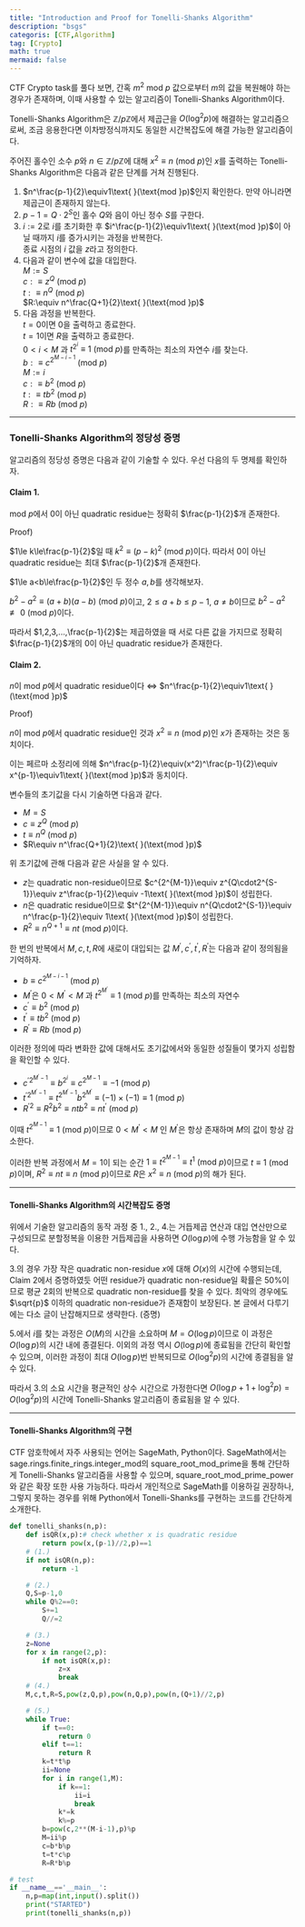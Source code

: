 ```yaml
---
title: "Introduction and Proof for Tonelli-Shanks Algorithm"
description: "bsgs"
categoris: [CTF,Algorithm]
tag: [Crypto]
math: true
mermaid: false
---
```


CTF Crypto task를 풀다 보면, 간혹 $m^2 \text{ mod }p$ 값으로부터 $m$의 값을 복원해야 하는 경우가 존재하며, 이때 사용할 수 있는 알고리즘이 Tonelli-Shanks Algorithm이다.

Tonelli-Shanks Algorithm은 $\mathbb{Z}/p\mathbb{Z}$에서 제곱근을 $O(\log^2 p)$에 해결하는 알고리즘으로써, 조금 응용한다면 이차방정식까지도 동일한 시간복잡도에 해결 가능한 알고리즘이다.



주어진 홀수인 소수 $p$와 $n\in\mathbb{Z}/p\mathbb{Z}$에 대해 $x^2\equiv n\text{ }(\text{mod }p)$인 $x$를 출력하는 Tonelli-Shanks Algorithm은 다음과 같은 단계를 거쳐 진행된다.

1. $n^\frac{p-1}{2}\equiv1\text{ }(\text{mod }p)$인지 확인한다. 만약 아니라면 제곱근이 존재하지 않는다.
2. $p-1=Q\cdot2^S$인 홀수 $Q$와 음이 아닌 정수 $S$를 구한다.
3. $i:=2$로 $i$를 초기화한 후 $i^\frac{p-1}{2}\equiv1\text{ }(\text{mod }p)$이 아닐 때까지 $i$를 증가시키는 과정을 반복한다. \
종료 시점의 $i$ 값을 $z$라고 정의한다.
4. 다음과 같이 변수에 값을 대입한다. \
$M:= S$ \
$c:\equiv z^Q\text{ }(\text{mod }p)$ \
$t:\equiv n^Q\text{ }(\text{mod }p)$ \
$R:\equiv n^\frac{Q+1}{2}\text{ }(\text{mod }p)$
5. 다음 과정을 반복한다. \
$t=0$이면 $0$을 출력하고 종료한다. \
$t=1$이면 $R$을 출력하고 종료한다. \
$0<i<M$ 과 $t^{2^i}\equiv1\text{ }(\text{mod }p)$를 만족하는 최소의 자연수 $i$를 찾는다. \
$b:\equiv c^{2^{M-i-1}}\text{ }(\text{mod }p)$ \
$M:=i$ \
$c:\equiv b^2\text{ }(\text{mod }p)$ \
$t:\equiv tb^2\text{ }(\text{mod }p)$ \
$R:\equiv Rb\text{ }(\text{mod }p)$

---

### Tonelli-Shanks Algorithm의 정당성 증명

알고리즘의 정당성 증명은 다음과 같이 기술할 수 있다. 우선 다음의 두 명제를 확인하자.

#### Claim 1.

$\text{mod }p$에서 0이 아닌 quadratic residue는 정확히 $\frac{p-1}{2}$개 존재한다.

Proof)

$1\le k\le\frac{p-1}{2}$일 때 $k^2\equiv (p-k)^2\text{ }(\text{mod }p)$이다. 따라서 0이 아닌 quadratic residue는 최대 $\frac{p-1}{2}$개 존재한다.

$1\le a<b\le\frac{p-1}{2}$인 두 정수 $a,b$를 생각해보자.

$b^2-a^2\equiv (a+b)(a-b)\text{ }(\text{mod }p)$이고, $2\le a+b\le p-1$, $a\neq b$이므로 $b^2-a^2\not\equiv0\text{ }(\text{mod }p)$이다.

따라서 $1,2,3,...,\frac{p-1}{2}$는 제곱하였을 때 서로 다른 값을 가지므로 정확히 $\frac{p-1}{2}$개의 0이 아닌 quadratic residue가 존재한다.

#### Claim 2.

$n$이 $\text{mod }p$에서 quadratic residue이다 $\Leftrightarrow$ $n^\frac{p-1}{2}\equiv1\text{ }(\text{mod }p)$

Proof)

$n$이 $\text{mod }p$에서 quadratic residue인 것과 $x^2\equiv n\text{ }(\text{mod }p)$인 $x$가 존재하는 것은 동치이다.

이는 페르마 소정리에 의해 $n^\frac{p-1}{2}\equiv(x^2)^\frac{p-1}{2}\equiv x^{p-1}\equiv1\text{ }(\text{mod }p)$과 동치이다.

변수들의 초기값을 다시 기술하면 다음과 같다.

- $M=S$
- $c\equiv z^Q\text{ }(\text{mod }p)$
- $t\equiv n^Q\text{ }(\text{mod }p)$
- $R\equiv n^\frac{Q+1}{2}\text{ }(\text{mod }p)$

위 초기값에 관해 다음과 같은 사실을 알 수 있다.

- $z$는 quadratic non-residue이므로 $c^{2^{M-1}}\equiv z^{Q\cdot2^{S-1}}\equiv z^\frac{p-1}{2}\equiv -1\text{ }(\text{mod }p)$이 성립한다.
- $n$은 quadratic residue이므로 $t^{2^{M-1}}\equiv n^{Q\cdot2^{S-1}}\equiv n^\frac{p-1}{2}\equiv 1\text{ }(\text{mod }p)$이 성립한다.
- $R^2\equiv n^{Q+1}\equiv nt\text{ }(\text{mod }p)$이다.

한 번의 반복에서 $M,c,t,R$에 새로이 대입되는 값 $M^\prime,c^\prime,t^\prime,R^\prime$는 다음과 같이 정의됨을 기억하자.

- $b\equiv c^{2^{M-i-1}}\text{ }(\text{mod }p)$
- $M^\prime$은 $0<M^\prime<M$ 과 $t^{2^{M^\prime}}\equiv1\text{ }(\text{mod }p)$를 만족하는 최소의 자연수
- $c^\prime\equiv b^2\text{ }(\text{mod }p)$
- $t^\prime\equiv tb^2\text{ }(\text{mod }p)$
- $R^\prime\equiv Rb\text{ }(\text{mod }p)$

이러한 정의에 따라 변화한 값에 대해서도 초기값에서와 동일한 성질들이 몇가지 성립함을 확인할 수 있다.

- ${c^\prime}^{2^{M^\prime-1}}\equiv b^{2^i}\equiv c^{2^{M-1}}\equiv -1 \text{ }(\text{mod }p)$
- ${t^\prime}^{2^{M^\prime-1}}\equiv t^{2^{M^\prime-1}}b^{2^{M^\prime}}\equiv(-1)\times(-1)\equiv1\text{ }(\text{mod }p)$
- ${R^\prime}^2\equiv R^2b^2 \equiv ntb^2 \equiv nt^\prime\text{ }(\text{mod }p)$

이때 $t^{2^{M-1}}\equiv 1\text{ }(\text{mod }p)$이므로 $0<M^\prime<M$ 인 $M^\prime$은 항상 존재하며 $M$의 값이 항상 감소한다.

이러한 반복 과정에서 $M=1$이 되는 순간 $1\equiv t^{2^{M-1}}\equiv t^1 \text{ }(\text{mod }p)$이므로 $t\equiv1\text{ }(\text{mod }p)$이며, $R^2\equiv nt\equiv n\text{ }(\text{mod }p)$이므로 $R$은 $x^2\equiv n\text{ }(\text{mod }p)$의 해가 된다.

---

#### Tonelli-Shanks Algorithm의 시간복잡도 증명

위에서 기술한 알고리즘의 동작 과정 중 1., 2., 4.는 거듭제곱 연산과 대입 연산만으로 구성되므로 분할정복을 이용한 거듭제곱을 사용하면 $O(\log p)$에 수행 가능함을 알 수 있다.

3.의 경우 가장 작은 quadratic non-residue $x$에 대해 $O(x)$의 시간에 수행되는데, Claim 2에서 증명하였듯 어떤 residue가 quadratic non-residue일 확률은 50%이므로 평균 2회의 반복으로 quadratic non-residue를 찾을 수 있다. 최악의 경우에도 $\sqrt{p}$ 이하의 quadratic non-residue가 존재함이 보장된다. 본 글에서 다루기에는 다소 글이 난잡해지므로 생략한다. (증명)

5.에서 $i$를 찾는 과정은 $O(M)$의 시간을 소요하며 $M=O(\log p)$이므로 이 과정은 $O(\log p)$의 시간 내에 종결된다. 이외의 과정 역시 $O(\log p)$에 종료됨을 간단히 확인할 수 있으며, 이러한 과정이 최대 $O(\log p)$번 반복되므로 $O(\log^2 p)$의 시간에 종결됨을 알 수 있다.

따라서 3.의 소요 시간을 평균적인 상수 시간으로 가정한다면 $O(\log p+1+\log^2 p)=O(\log^2 p)$의 시간에 Tonelli-Shanks 알고리즘이 종료됨을 알 수 있다.

---

#### Tonelli-Shanks Algorithm의 구현

CTF 암호학에서 자주 사용되는 언어는 SageMath, Python이다. SageMath에서는 sage.rings.finite_rings.integer_mod의 square_root_mod_prime을 통해 간단하게 Tonelli-Shanks 알고리즘을 사용할 수 있으며, square_root_mod_prime_power와 같은 확장 또한 사용 가능하다. 따라서 개인적으로 SageMath를 이용하길 권장하나, 그렇지 못하는 경우를 위해 Python에서 Tonelli-Shanks를 구현하는 코드를 간단하게 소개한다.

```python
def tonelli_shanks(n,p):
    def isQR(x,p):# check whether x is quadratic residue
        return pow(x,(p-1)//2,p)==1
    # (1.)
    if not isQR(n,p):
        return -1

    # (2.)
    Q,S=p-1,0
    while Q%2==0:
        S+=1
        Q//=2

    # (3.)
    z=None
    for x in range(2,p):
        if not isQR(x,p):
            z=x
            break
    # (4.)
    M,c,t,R=S,pow(z,Q,p),pow(n,Q,p),pow(n,(Q+1)//2,p)

    # (5.)
    while True:
        if t==0:
            return 0
        elif t==1:
            return R
        k=t*t%p
        ii=None
        for i in range(1,M):
            if k==1:
                ii=i
                break
            k*=k
            k%=p
        b=pow(c,2**(M-i-1),p)%p
        M=ii%p
        c=b*b%p
        t=t*c%p
        R=R*b%p

# test
if __name__=='__main__':
    n,p=map(int,input().split())
    print("STARTED")
    print(tonelli_shanks(n,p))
```